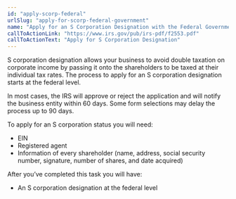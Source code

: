 ```yaml
---
id: "apply-scorp-federal"
urlSlug: "apply-for-scorp-federal-government"
name: "Apply for an S Corporation Designation with the Federal Government"
callToActionLink: "https://www.irs.gov/pub/irs-pdf/f2553.pdf"
callToActionText: "Apply for S Corporation Designation"
---
```


S corporation designation allows your business to avoid double taxation on corporate income by passing it onto the shareholders to be taxed at their individual tax rates. The process to apply for an S corporation designation starts at the federal level.

In most cases, the IRS will approve or reject the application and will notify the business entity within 60 days. Some form selections may delay the process up to 90 days.

To apply for an S corporation status you will need:
- EIN
- Registered agent
- Information of every shareholder (name, address, social security number, signature, number of shares, and date acquired)
 
After you’ve completed this task you will have:
- An S corporation designation at the federal level
